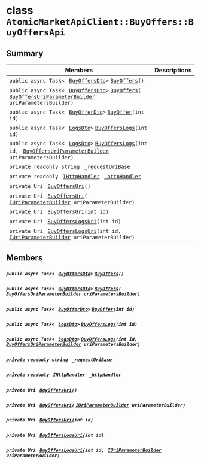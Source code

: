 # class `AtomicMarketApiClient::BuyOffers::BuyOffersApi` 

## Summary

 Members                                | Descriptions                                
----------------------------------------|---------------------------------------------
`public async Task< ` [`BuyOffersDto`](AtomicMarketApiClient--BuyOffers--BuyOffersDto.md)` > ` [`BuyOffers`](#class_atomic_market_api_client_1_1_buy_offers_1_1_buy_offers_api_1a4c6486d69b361161ed6dedc4e17177a5)`()` | 
`public async Task< ` [`BuyOffersDto`](AtomicMarketApiClient--BuyOffers--BuyOffersDto.md)` > ` [`BuyOffers`](#class_atomic_market_api_client_1_1_buy_offers_1_1_buy_offers_api_1a4afd01cc3f14679f4a290d84c0a9dec6)`(` [`BuyOffersUriParameterBuilder`](AtomicMarketApiClient--BuyOffers--BuyOffersUriParameterBuilder.md)` uriParametersBuilder)` | 
`public async Task< ` [`BuyOfferDto`](AtomicMarketApiClient--BuyOffers--BuyOfferDto.md)` > ` [`BuyOffer`](#class_atomic_market_api_client_1_1_buy_offers_1_1_buy_offers_api_1a9dc5f37d0c6c11b3ac03b0a76f45a896)`(int id)` | 
`public async Task< ` [`LogsDto`](AtomicMarketApiClient--LogsDto.md)` > ` [`BuyOffersLogs`](#class_atomic_market_api_client_1_1_buy_offers_1_1_buy_offers_api_1a038ec78f2d35dbf2514459781fca61da)`(int id)` | 
`public async Task< ` [`LogsDto`](AtomicMarketApiClient--LogsDto.md)` > ` [`BuyOffersLogs`](#class_atomic_market_api_client_1_1_buy_offers_1_1_buy_offers_api_1a7efeb34d202b47bf1b2c62998a9ba02e)`(int id, ` [`BuyOffersUriParameterBuilder`](AtomicMarketApiClient--BuyOffers--BuyOffersUriParameterBuilder.md)` uriParametersBuilder)` | 
`private readonly string ` [`_requestUriBase`](#class_atomic_market_api_client_1_1_buy_offers_1_1_buy_offers_api_1a1854c4909a1013a684af16fb52e8a387) | 
`private readonly ` [`IHttpHandler`](AtomicMarketApiClient.md)` ` [`_httpHandler`](#class_atomic_market_api_client_1_1_buy_offers_1_1_buy_offers_api_1a278528cd3027ee0a4ca8e04964f99674) | 
`private Uri ` [`BuyOffersUri`](#class_atomic_market_api_client_1_1_buy_offers_1_1_buy_offers_api_1a77184baf47cda5ecb4754ef80463e995)`()` | 
`private Uri ` [`BuyOffersUri`](#class_atomic_market_api_client_1_1_buy_offers_1_1_buy_offers_api_1a5659174e3eb65e6307a8c9729c3f4eb4)`(` [`IUriParameterBuilder`](AtomicMarketApiClient.md)` uriParameterBuilder)` | 
`private Uri ` [`BuyOffersUri`](#class_atomic_market_api_client_1_1_buy_offers_1_1_buy_offers_api_1a388a01bee41055f5cccdf8764e5d62e5)`(int id)` | 
`private Uri ` [`BuyOffersLogsUri`](#class_atomic_market_api_client_1_1_buy_offers_1_1_buy_offers_api_1a7076f6e8b7ec4dabaa498a2d2d01b54b)`(int id)` | 
`private Uri ` [`BuyOffersLogsUri`](#class_atomic_market_api_client_1_1_buy_offers_1_1_buy_offers_api_1a7ed3e53878f5d4cddbd4793a0e3cafda)`(int id, ` [`IUriParameterBuilder`](AtomicMarketApiClient.md)` uriParameterBuilder)` | 

## Members

##### `public async Task< ` [`BuyOffersDto`](AtomicMarketApiClient--BuyOffers--BuyOffersDto.md)` > ` [`BuyOffers`](#class_atomic_market_api_client_1_1_buy_offers_1_1_buy_offers_api_1a4c6486d69b361161ed6dedc4e17177a5)`()` 

##### `public async Task< ` [`BuyOffersDto`](AtomicMarketApiClient--BuyOffers--BuyOffersDto.md)` > ` [`BuyOffers`](#class_atomic_market_api_client_1_1_buy_offers_1_1_buy_offers_api_1a4afd01cc3f14679f4a290d84c0a9dec6)`(` [`BuyOffersUriParameterBuilder`](AtomicMarketApiClient--BuyOffers--BuyOffersUriParameterBuilder.md)` uriParametersBuilder)` 

##### `public async Task< ` [`BuyOfferDto`](AtomicMarketApiClient--BuyOffers--BuyOfferDto.md)` > ` [`BuyOffer`](#class_atomic_market_api_client_1_1_buy_offers_1_1_buy_offers_api_1a9dc5f37d0c6c11b3ac03b0a76f45a896)`(int id)` 

##### `public async Task< ` [`LogsDto`](AtomicMarketApiClient--LogsDto.md)` > ` [`BuyOffersLogs`](#class_atomic_market_api_client_1_1_buy_offers_1_1_buy_offers_api_1a038ec78f2d35dbf2514459781fca61da)`(int id)` 

##### `public async Task< ` [`LogsDto`](AtomicMarketApiClient--LogsDto.md)` > ` [`BuyOffersLogs`](#class_atomic_market_api_client_1_1_buy_offers_1_1_buy_offers_api_1a7efeb34d202b47bf1b2c62998a9ba02e)`(int id, ` [`BuyOffersUriParameterBuilder`](AtomicMarketApiClient--BuyOffers--BuyOffersUriParameterBuilder.md)` uriParametersBuilder)` 

##### `private readonly string ` [`_requestUriBase`](#class_atomic_market_api_client_1_1_buy_offers_1_1_buy_offers_api_1a1854c4909a1013a684af16fb52e8a387) 

##### `private readonly ` [`IHttpHandler`](AtomicMarketApiClient.md)` ` [`_httpHandler`](#class_atomic_market_api_client_1_1_buy_offers_1_1_buy_offers_api_1a278528cd3027ee0a4ca8e04964f99674) 

##### `private Uri ` [`BuyOffersUri`](#class_atomic_market_api_client_1_1_buy_offers_1_1_buy_offers_api_1a77184baf47cda5ecb4754ef80463e995)`()` 

##### `private Uri ` [`BuyOffersUri`](#class_atomic_market_api_client_1_1_buy_offers_1_1_buy_offers_api_1a5659174e3eb65e6307a8c9729c3f4eb4)`(` [`IUriParameterBuilder`](AtomicMarketApiClient.md)` uriParameterBuilder)` 

##### `private Uri ` [`BuyOffersUri`](#class_atomic_market_api_client_1_1_buy_offers_1_1_buy_offers_api_1a388a01bee41055f5cccdf8764e5d62e5)`(int id)` 

##### `private Uri ` [`BuyOffersLogsUri`](#class_atomic_market_api_client_1_1_buy_offers_1_1_buy_offers_api_1a7076f6e8b7ec4dabaa498a2d2d01b54b)`(int id)` 

##### `private Uri ` [`BuyOffersLogsUri`](#class_atomic_market_api_client_1_1_buy_offers_1_1_buy_offers_api_1a7ed3e53878f5d4cddbd4793a0e3cafda)`(int id, ` [`IUriParameterBuilder`](AtomicMarketApiClient.md)` uriParameterBuilder)` 

